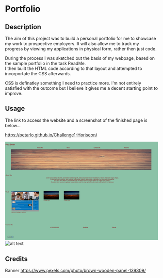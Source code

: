 # Portfolio

## Description

The aim of this project was to build a personal portfolio for me to showcase my work to prospective employers. It will also allow me to track my progress by viewing my applications in physical form, rather then just code.

During the process I was sketched out the basis of my webpage, based on the sample portfolio in the task ReadMe.    
I then built the HTML code according to that layout and attempted to incorportate the CSS afterwards.

CSS is definatley something I need to practice more. I'm not entirely satisfied with the outcome but I believe it gives me a decent starting point to improve.


## Usage

The link to access the website and a screenshot of the finished page is below...

https://petarlo.github.io/Challenge1-Horiseon/

![alt text](assets/images/Portfolio%20Screenshot.png)
![alt text](assrts/images/Portfolio%Screentshot%w-shading)

## Credits

Banner https://www.pexels.com/photo/brown-wooden-panel-139309/ 